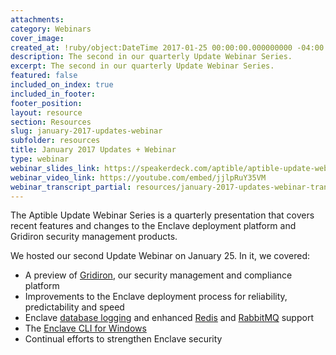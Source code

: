 ```yaml
---
attachments:
category: Webinars
cover_image:
created_at: !ruby/object:DateTime 2017-01-25 00:00:00.000000000 -04:00
description: The second in our quarterly Update Webinar Series.
excerpt: The second in our quarterly Update Webinar Series.
featured: false
included_on_index: true
included_in_footer:
footer_position:
layout: resource
section: Resources
slug: january-2017-updates-webinar
subfolder: resources
title: January 2017 Updates + Webinar
type: webinar
webinar_slides_link: https://speakerdeck.com/aptible/aptible-update-webinar-series-january-2017
webinar_video_link: https://youtube.com/embed/jjlpRuY35VM
webinar_transcript_partial: resources/january-2017-updates-webinar-transcript
---
```


The Aptible Update Webinar Series is a quarterly presentation that covers recent features and changes to the Enclave deployment platform and Gridiron security management products.

We hosted our second Update Webinar on January 25. In it, we covered:

- A preview of [Gridiron](https://www.aptible.com/resources/gridiron-compliance-model/), our security management and compliance platform
- Improvements to the Enclave deployment process for reliability, predictability and speed
- Enclave [database logging](https://www.aptible.com/blog/database-logs/) and enhanced [Redis](https://www.aptible.com/blog/redis-ssl/) and [RabbitMQ](https://www.aptible.com/blog/rabbitmq-management/) support
- The [Enclave CLI for Windows](https://www.aptible.com/blog/windows-cli/)
- Continual efforts to strengthen Enclave security
